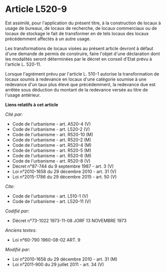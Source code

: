 # Article L520-9

Est assimilé, pour l'application du présent titre, à la construction de locaux à usage de bureaux, de locaux de recherche, de
locaux commerciaux ou de locaux de stockage le fait de transformer en de tels locaux des locaux précédemment affectés à un
autre usage. 

Les transformations de locaux visées au présent article devront à défaut d'une demande de permis de construire, faire l'objet
d'une déclaration dont les modalités seront déterminées par le décret en conseil d'Etat prévu à l'article L. 520-11. 

Lorsque l'agrément prévu par l'article L. 510-1 autorise la transformation de locaux soumis à redevance en locaux d'une
catégorie soumise à une redevance d'un taux plus élevé que précédemment, la redevance due est arrêtée sous déduction du
montant de la redevance versée au titre de l'usage antérieur.

**Liens relatifs à cet article**

_Cité par_:

  - Code de l'urbanisme - art. A520-4 (V)
  - Code de l'urbanisme - art. L520-2 (V)
  - Code de l'urbanisme - art. R520-10 (M)
  - Code de l'urbanisme - art. R520-2 (M)
  - Code de l'urbanisme - art. R520-4 (M)
  - Code de l'urbanisme - art. R520-5 (M)
  - Code de l'urbanisme - art. R520-6 (M)
  - Code de l'urbanisme - art. R520-8 (V)
  - Décret n°87-744 du 9 septembre 1987 - art. 3 (V)
  - Loi n°2010-1658 du 29 décembre 2010 - art. 31 (V)
  - Loi n°2015-1786 du 29 décembre 2015 - art. 50 (V)

_Cite_:

  - Code de l'urbanisme - art. L510-1 (V)
  - Code de l'urbanisme - art. L520-11 (V)

_Codifié par_:

  - Décret n°73-1022 1973-11-08 JORF 13 NOVEMBRE 1973

_Anciens textes_:

  - Loi n°60-790 1960-08-02 ART. 9

_Modifié par_:

  - Loi n°2010-1658 du 29 décembre 2010 - art. 31 (M)
  - Loi n°2011-900 du 29 juillet 2011 - art. 34 (V)
